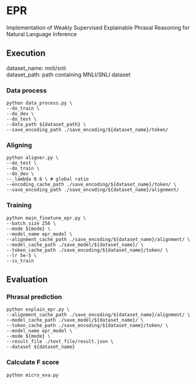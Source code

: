 # EPR
Implementation of Weakly Supervised Explainable Phrasal Reasoning for Natural Language Inference

## Execution
dataset_name: mnli/snli  
dataset_path: path containing MNLI/SNLI dataset
### Data process
```
python data_process.py \
--do_train \
--do_dev \
--do_test \
--data_path ${dataset_path} \
--save_encoding_path ./save_encoding/${dataset_name}/token/
```

### Aligning
```
python aligner.py \
--do_test \
--do_train \
--do_dev \
--_lambda 0.6 \ # global ratio
--encoding_cache_path ./save_encoding/${dataset_name}/token/ \
--save_encoding_path ./save_encoding/${dataset_name}/alignment/
```

### Training
```
python main_finetune_epr.py \
--batch_size 256 \
--mode ${mode} \
--model_name epr_model \
--alignment_cache_path ./save_encoding/${dataset_name}/alignment/ \
--model_cache_path ./save_model/${dataset_name}/ \
--token_cache_path ./save_encoding/${dataset_name}/token/ \
--lr 5e-5 \
--is_train
```


## Evaluation
### Phrasal prediction
```
python explain_epr.py \
--alignment_cache_path ./save_encoding/${dataset_name}/alignment/ \
--model_cache_path ./save_model/${dataset_name}/ \
--token_cache_path ./save_encoding/${dataset_name}/token/ \
--model_name epr_model \
--mode ${mode} \
--result_file ./text_file/result.json \
--dataset ${dataset_name}
```

### Calculate F score
```
python micro_eva.py
```

